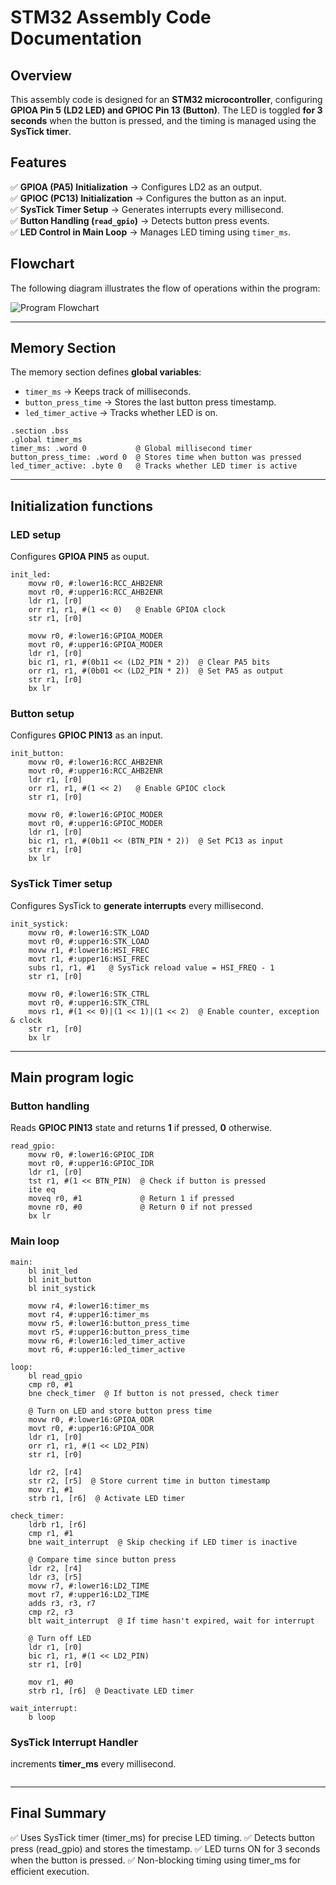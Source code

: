 # STM32 Assembly Code Documentation

## Overview
This assembly code is designed for an **STM32 microcontroller**, configuring **GPIOA Pin 5 (LD2 LED) and GPIOC Pin 13 (Button)**. The LED is toggled **for 3 seconds** when the button is pressed, and the timing is managed using the **SysTick timer**.

## Features
✅ **GPIOA (PA5) Initialization** → Configures LD2 as an output.  
✅ **GPIOC (PC13) Initialization** → Configures the button as an input.  
✅ **SysTick Timer Setup** → Generates interrupts every millisecond.  
✅ **Button Handling (`read_gpio`)** → Detects button press events.  
✅ **LED Control in Main Loop** → Manages LED timing using `timer_ms`.

## Flowchart
The following diagram illustrates the flow of operations within the program:

![Program Flowchart](flowchart.png)

---
## Memory Section
The memory section defines **global variables**:
- `timer_ms` → Keeps track of milliseconds.
- `button_press_time` → Stores the last button press timestamp.
- `led_timer_active` → Tracks whether LED is on.

```assembly
.section .bss
.global timer_ms
timer_ms: .word 0           @ Global millisecond timer
button_press_time: .word 0  @ Stores time when button was pressed
led_timer_active: .byte 0   @ Tracks whether LED timer is active
```
---
## Initialization functions

### LED setup
Configures **GPIOA PIN5** as ouput.
```assembly
init_led:
    movw r0, #:lower16:RCC_AHB2ENR
    movt r0, #:upper16:RCC_AHB2ENR
    ldr r1, [r0]
    orr r1, r1, #(1 << 0)   @ Enable GPIOA clock
    str r1, [r0]

    movw r0, #:lower16:GPIOA_MODER
    movt r0, #:upper16:GPIOA_MODER
    ldr r1, [r0]
    bic r1, r1, #(0b11 << (LD2_PIN * 2))  @ Clear PA5 bits
    orr r1, r1, #(0b01 << (LD2_PIN * 2))  @ Set PA5 as output
    str r1, [r0]
    bx lr
```

### Button setup
Configures **GPIOC PIN13** as an input.
```assembly
init_button:
    movw r0, #:lower16:RCC_AHB2ENR
    movt r0, #:upper16:RCC_AHB2ENR
    ldr r1, [r0]
    orr r1, r1, #(1 << 2)   @ Enable GPIOC clock
    str r1, [r0]

    movw r0, #:lower16:GPIOC_MODER
    movt r0, #:upper16:GPIOC_MODER
    ldr r1, [r0]
    bic r1, r1, #(0b11 << (BTN_PIN * 2))  @ Set PC13 as input
    str r1, [r0]
    bx lr
```

### SysTick Timer setup
Configures SysTick to **generate interrupts** every millisecond.
```assembly
init_systick:
    movw r0, #:lower16:STK_LOAD
    movt r0, #:upper16:STK_LOAD
    movw r1, #:lower16:HSI_FREC
    movt r1, #:upper16:HSI_FREC
    subs r1, r1, #1   @ SysTick reload value = HSI_FREQ - 1
    str r1, [r0]

    movw r0, #:lower16:STK_CTRL
    movt r0, #:upper16:STK_CTRL
    movs r1, #(1 << 0)|(1 << 1)|(1 << 2)  @ Enable counter, exception & clock
    str r1, [r0]
    bx lr
```
---
## Main program logic

### Button handling
Reads **GPIOC PIN13** state and returns **1** if pressed, **0** otherwise.
```assembly
read_gpio:
    movw r0, #:lower16:GPIOC_IDR
    movt r0, #:upper16:GPIOC_IDR
    ldr r1, [r0]
    tst r1, #(1 << BTN_PIN)  @ Check if button is pressed
    ite eq
    moveq r0, #1             @ Return 1 if pressed
    movne r0, #0             @ Return 0 if not pressed
    bx lr
```

### Main loop
```assembly
main:
    bl init_led
    bl init_button
    bl init_systick

    movw r4, #:lower16:timer_ms
    movt r4, #:upper16:timer_ms
    movw r5, #:lower16:button_press_time
    movt r5, #:upper16:button_press_time
    movw r6, #:lower16:led_timer_active
    movt r6, #:upper16:led_timer_active

loop:
    bl read_gpio
    cmp r0, #1
    bne check_timer  @ If button is not pressed, check timer

    @ Turn on LED and store button press time
    movw r0, #:lower16:GPIOA_ODR
    movt r0, #:upper16:GPIOA_ODR
    ldr r1, [r0]
    orr r1, r1, #(1 << LD2_PIN)
    str r1, [r0]

    ldr r2, [r4]
    str r2, [r5]  @ Store current time in button timestamp
    mov r1, #1
    strb r1, [r6]  @ Activate LED timer

check_timer:
    ldrb r1, [r6]
    cmp r1, #1
    bne wait_interrupt  @ Skip checking if LED timer is inactive

    @ Compare time since button press
    ldr r2, [r4]
    ldr r3, [r5]
    movw r7, #:lower16:LD2_TIME
    movt r7, #:upper16:LD2_TIME
    adds r3, r3, r7
    cmp r2, r3
    blt wait_interrupt  @ If time hasn't expired, wait for interrupt

    @ Turn off LED
    ldr r1, [r0]
    bic r1, r1, #(1 << LD2_PIN)
    str r1, [r0]

    mov r1, #0
    strb r1, [r6]  @ Deactivate LED timer

wait_interrupt:
    b loop
```

### SysTick Interrupt Handler
increments **timer_ms** every millisecond.
```assembly
```
---

## Final Summary
✅ Uses SysTick timer (timer_ms) for precise LED timing. ✅ Detects button press (read_gpio) and stores the timestamp. ✅ LED turns ON for 3 seconds when the button is pressed. ✅ Non-blocking timing using timer_ms for efficient execution.

